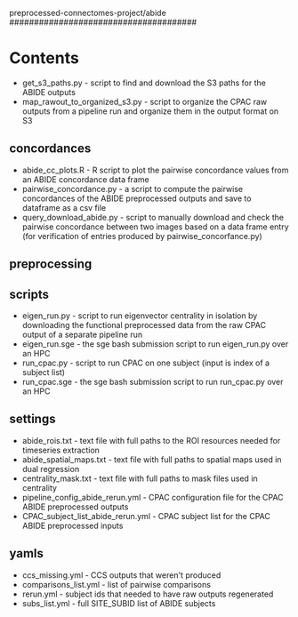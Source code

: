 preprocessed-connectomes-project/abide
######################################

Contents
========
- get_s3_paths.py - script to find and download the S3 paths for the ABIDE outputs
- map_rawout_to_organized_s3.py - script to organize the CPAC raw outputs from a pipeline run and organize them in the output format on S3

concordances
------------
- abide_cc_plots.R - R script to plot the pairwise concordance values from an ABIDE concordance data frame
- pairwise_concordance.py - a script to compute the pairwise concordances of the ABIDE preprocessed outputs and save to dataframe as a csv file
- query_download_abide.py - script to manually download and check the pairwise concordance between two images based on a data frame entry (for verification of entries produced by pairwise_concorfance.py)

preprocessing
-------------

scripts
-------
- eigen_run.py - script to run eigenvector centrality in isolation by downloading the functional preprocessed data from the raw CPAC output of a separate pipeline run
- eigen_run.sge - the sge bash submission script to run eigen_run.py over an HPC
- run_cpac.py - script to run CPAC on one subject (input is index of a subject list)
- run_cpac.sge - the sge bash submission script to run run_cpac.py over an HPC

settings
--------
- abide_rois.txt - text file with full paths to the ROI resources needed for timeseries extraction
- abide_spatial_maps.txt - text file with full paths to spatial maps used in dual regression
- centrality_mask.txt - text file with full paths to mask files used in centrality
- pipeline_config_abide_rerun.yml - CPAC configuration file for the CPAC ABIDE preprocessed outputs
- CPAC_subject_list_abide_rerun.yml - CPAC subject list for the CPAC ABIDE preprocessed inputs

yamls
-----
- ccs_missing.yml - CCS outputs that weren't produced
- comparisons_list.yml - list of pairwise comparisons
- rerun.yml - subject ids that needed to have raw outputs regenerated
- subs_list.yml - full SITE_SUBID list of ABIDE subjects
